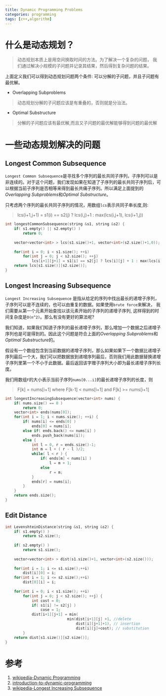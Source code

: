 ```yaml
---
title: Dynamic Programming Problems
categories: programming
tags: [c++,algorithm]
---
```


# 什么是动态规划？

> 动态规划本质上是用空间换取时间的方法。为了解决一个复杂的问题， 我们通过解决小规模的子问题并记录其结果，然后得到复杂问题的结果。

上面定义我们可以得到动态规划问题两个条件: 可以分解的子问题，并且子问题有最优解。

* Overlapping Subproblems

> 动态规划分解的子问题应该是有重叠的，否则就是分治法。

* Optimal Substructure

> 分解的子问题应该有最优解,而且又子问题的最优解能够得到问题的最优解

# 一些动态规划解决的问题

## Longest Common Subsequence

`Longest Common Subsequence`是寻找多个序列的最长共同子序列，子序列可以是非连续的。对于这个问题，我们发现如果在知道了子序列的最长共同子序列后，可以根据当前子序列是否相等来得到最长共痛子序列。所以满足上面提到的*Overlapping Subproblems*和*Optimal Substructure*。

只考虑两个序列的最长共同子序列的情况，用数组`lcs`表示共同子串长度,则:

> lcs(i+1,j+1) = s1(i) == s2(j) ? lcs(i,j)+1 : max(lcs(i,j+1), lcs(i+1,j))

```cpp
int longestCommonSubsequence(string &s1, string &s2) {
	if( s1.empty() || s2.empty() )
		return 0;
		
	vector<vector<int> > lcs(s1.size()+1, vector<int>(s2.size()+1,0));
	
	for(int i = 0; i < s1.size(); ++i)
		for(int j = 0; j < s2.size(); ++j)
			lcs[i+1][j+1] = s1[i] == s2[j] ? lcs[i][j] + 1 : max(lcs[i][j+1], lcs[i+1][j]);
	return lcs[s1.size()][s2.size()];
}
```

## Longest Increasing Subsequence

`Longest Increasing Subsequence` 是指从给定的序列中找出最长的递增子序列，子序列可以是不连续的，也可以由重复的数据。如果使用`brute force`来解决， 我们需要从第一个元素开始查找以该元素开始的子序列的递增子序列, 这样得到的时间复杂度是`O(n^2)`。那么有没有更好的算法呢? 

我们知道，如果我们知道子序列的最长递增子序列，那么增加一个数据之后递增子序列也是可是得到的。因此这个问题是符合上面的*Overlapping Subproblems*和*Optimal Substructure*的。

假设有一个数组包含到当前数据的递增子序列，那么如果如果下一个数据比递增子序列最后一个大，我们可以把数据放到递增序列最后，否则我们用此数据替换递增子序列里第一个不小于此数据。最后返回该字赠子序列大小即为最长递增子序列长度。

我们用数组`F`的大小表示当前子序列`nums[0...i]`的最长递增子序列的长度，则

> F[k] = nums[i+1] where
F[k-1] < nums[i+1] and F[k] >= nums[i+1]

```cpp
int longestIncreasingSubsequence(vector<int> nums) {
	if( nums.size() == 0 )
		return 0;
	vector<int> ends(nums[0]);
	for(int i = 1; i < nums.size(); ++i) {
		if( nums[i] <= ends[0] )
			ends[0] = nums[i];
		else if( ends.back() <= nums[i] )
			ends.push_back(nums[i]);
		else {
			int l = 0, r = ends.size()-1;
			int m = l + ( r - l )/2;
			while( l < r ) {
				if( ends[m] < nums[i] )
					l = m + 1;
				else
					r = m;
			}
			ends[r] = nums[i];
		}
	}
	return ends.size();
}
```

## Edit Distance

```cpp
int LevenshteinDistance(string &s1, string &s2) {
	if( s1.empty() )
		return s2.size();
		
	if( s2.empty() )
		return s1.size();
		
	vector<vector<int> > dist(s1.size()+1, vector<int>(s2.size()));
	
	for(int i = 1; i <= s1.size();++i)
		dist[i][0] = i;
	for(int i = 1; i <= s2.size();++i)
		dist[0][i] = i;
		
	for(int i = 0; i < s1.size(); ++i)
		for(int j = 0; j < s2.size(); ++j) {
			int cost = 0;
			if( s1[i] != s2[j] )
				cose = 1;
			dist[i+1][j+1] = min(
							min(dist[i+1][j] +1, //delete
								dist[i][j+1]+1), // insertion
								dist[i][j]+cost); // substitution
		}
	return dist[s1.size()][s2.size()];
}
```

# 参考

1. [wikipedia-Dynamic Programming](https://en.wikipedia.org/wiki/Dynamic_programming)   
2. [introduction-to-dynamic-programming](http://20bits.com/article/introduction-to-dynamic-programming)  
3. [wikipedia-Longest Increasing Subsequence](https://en.wikipedia.org/wiki/Longest_increasing_subsequence)
 
